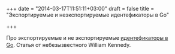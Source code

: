 +++
date = "2014-03-17T11:51:11+03:00"
draft = false
title = "Экспортируемые и неэкспортируемые идентефикаторы в Go"

+++

<p>Про экспортируемые и не экспортируемые <a href="http://www.goinggo.net/2014/03/exportedunexported-identifiers-in-go.html">идентефикаторы в Go</a>.&nbsp;<span style="line-height: 1.6em;">Статья от</span><span style="line-height: 1.6em;">&nbsp;</span><span style="line-height: 1.6em;">небезызвестного William Kennedy.</p>

